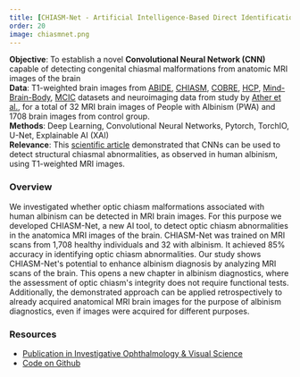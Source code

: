 ```yaml
---
title: [CHIASM-Net - Artificial Intelligence-Based Direct Identification of Chiasmal Abnormalities in Albinism](https://iovs.arvojournals.org/article.aspx?articleid=2792909)
order: 20
image: chiasmnet.png
---
```


**Objective**: To establish a novel **Convolutional Neural Network (CNN)** capable of detecting congenital chiasmal malformations from anatomic MRI images of the brain \
**Data**:  T1-weighted brain images from [ABIDE](https://www.ncbi.nlm.nih.gov/pmc/articles/PMC4162310/), [CHIASM](https://www.nature.com/articles/s41597-021-01080-w), [COBRE](https://www.sciencedirect.com/science/article/pii/S1053811915004310?via%3Dihub), [HCP](https://www.humanconnectome.org/), [Mind-Brain-Body](https://pubmed.ncbi.nlm.nih.gov/30747911/), [MCIC](https://link.springer.com/article/10.1007/s12021-013-9184-3) datasets and neuroimaging data from study by [Ather et al.](https://onlinelibrary.wiley.com/doi/epdf/10.1002/hbm.24411), for a total of 32 MRI brain images of People with Albinism (PWA) and 1708 brain images from control group. \
**Methods**:  Deep Learning, Convolutional Neural Networks, Pytorch, TorchIO, U-Net, Explainable AI (XAI) \
**Relevance**: This [scientific article](https://iovs.arvojournals.org/article.aspx?articleid=2792909) demonstrated that CNNs can be used to detect structural chiasmal abnormalities, as observed in human albinism, using T1-weighted MRI images. 

### Overview

We investigated whether optic chiasm malformations associated with human albinism can be detected in MRI brain images. For this purpose we developed CHIASM-Net, a new AI tool, to detect optic chiasm abnormalities in the anatomica MRI images of the brain. CHIASM-Net was trained on MRI scans from 1,708 healthy individuals and 32 with albinism. It achieved 85% accuracy in identifying optic chiasm abnormalities. Our study shows CHIASM-Net's potential to enhance albinism diagnosis by analyzing MRI scans of the brain. This opens a new chapter in albinism diagnostics, where the assessment of optic chiasm's integrity does not require functional tests. Additionally, the demonstrated approach can be applied retrospectively to already acquired anatomical MRI brain images for the purpose of albinism diagnostics, even if images were acquired for different purposes.

### Resources

- [Publication in Investigative Ophthalmology & Visual Science](https://iovs.arvojournals.org/article.aspx?articleid=2792909)
- [Code on Github](https://github.com/rjpuzniak/CHIASM-Net)